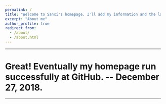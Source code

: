 ```yaml
---
permalink: /
title: "Welcome to Sanxi's homepage. I'll add my information and the latest news here."
excerpt: "About me"
author_profile: true
redirect_from: 
  - /about/
  - /about.html
---
```


---
# Great! Eventually my homepage run successfully at GitHub. -- December 27, 2018.
---
